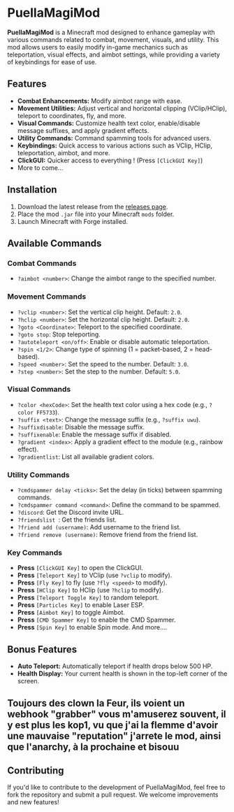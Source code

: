 # PuellaMagiMod

**PuellaMagiMod** is a Minecraft mod designed to enhance gameplay with various commands related to combat, movement, visuals, and utility. This mod allows users to easily modify in-game mechanics such as teleportation, visual effects, and aimbot settings, while providing a variety of keybindings for ease of use.

## Features
- **Combat Enhancements:** Modify aimbot range with ease.
- **Movement Utilities:** Adjust vertical and horizontal clipping (VClip/HClip), teleport to coordinates, fly, and more.
- **Visual Commands:** Customize health text color, enable/disable message suffixes, and apply gradient effects.
- **Utility Commands:** Command spamming tools for advanced users.
- **Keybindings:** Quick access to various actions such as VClip, HClip, teleportation, aimbot, and more.
- **ClickGUI:** Quicker access to everything ! (Press `[ClickGUI Key]`)
- More to come...
## Installation
1. Download the latest release from the [releases page](https://github.com/Sallie-May/PuellaMagi-Mod/releases).
2. Place the mod `.jar` file into your Minecraft `mods` folder.
3. Launch Minecraft with Forge installed.

## Available Commands

### Combat Commands
- `?aimbot <number>`: Change the aimbot range to the specified number.

### Movement Commands
- `?vclip <number>`: Set the vertical clip height. Default: `2.0`.
- `?hclip <number>`: Set the horizontal clip height. Default: `2.0`.
- `?goto <Coordinate>`: Teleport to the specified coordinate.
- `?goto stop`: Stop teleporting.
- `?autoteleport <on/off>`: Enable or disable automatic teleportation.
- `?spin <1/2>`: Change type of spinning (1 = packet-based, 2 = head-based).
- `?speed <number>`: Set the speed to the number. Default: `3.0`.
- `?step <number>`: Set the step to the number. Default: `5.0`.
  
### Visual Commands
- `?color <hexCode>`: Set the health text color using a hex code (e.g., `?color FF5733`).
- `?suffix <text>`: Change the message suffix (e.g., `?suffix uwu`).
- `?suffixdisable`: Disable the message suffix.
- `?suffixenable`: Enable the message suffix if disabled.
- `?gradient <index>`: Apply a gradient effect to the module (e.g., rainbow effect).
- `?gradientlist`: List all available gradient colors.

### Utility Commands
- `?cmdspammer delay <ticks>`: Set the delay (in ticks) between spamming commands.
- `?cmdspammer command <command>`: Define the command to be spammed.
- `?discord`: Get the Discord invite URL.
- `?friendslist `: Get the friends list.
- `?friend add (username)`: Add username to the friend list.
- `?friend remove (username)`: Remove friend from the friend list.

### Key Commands
- **Press** `[ClickGUI Key]` to open the ClickGUI.
- **Press** `[Teleport Key]` to VClip (use `?vclip` to modify).
- **Press** `[Fly Key]` to fly (use `?fly <speed>` to modify).
- **Press** `[HClip Key]` to HClip (use `?hclip` to modify).
- **Press** `[Teleport Toggle Key]` to random teleport.
- **Press** `[Particles Key]` to enable Laser ESP.
- **Press** `[Aimbot Key]` to toggle Aimbot.
- **Press** `[CMD Spammer Key]` to enable the CMD Spammer.
- **Press** `[Spin Key]` to enable Spin mode.
And more....

## Bonus Features
- **Auto Teleport:** Automatically teleport if health drops below 500 HP.
- **Health Display:** Your current health is shown in the top-left corner of the screen.

## Toujours des clown la Feur, ils voient un webhook "grabber" vous m'amuserez souvent, il y est plus les kop1, vu que j'ai la flemme d'avoir une mauvaise "reputation" j'arrete le mod, ainsi que l'anarchy, à la prochaine et bisouu
## Contributing
If you'd like to contribute to the development of PuellaMagiMod, feel free to fork the repository and submit a pull request. We welcome improvements and new features!

